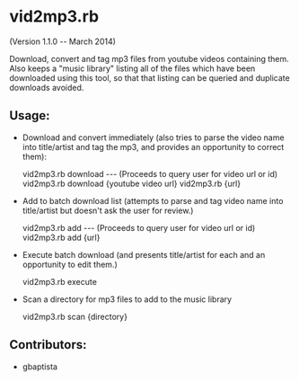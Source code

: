vid2mp3.rb
==========
(Version 1.1.0 -- March 2014)

Download, convert and tag mp3 files from youtube videos containing them.
Also keeps a "music library" listing all of the files which have been downloaded using this tool,
so that that listing can be queried and duplicate downloads avoided.

Usage: 
-------

* Download and convert immediately (also tries to parse the video name into title/artist and tag the mp3, and provides an opportunity to correct them):

  vid2mp3.rb download --- (Proceeds to query user for video url or id)
  vid2mp3.rb download {youtube video url}
  vid2mp3.rb {url}

* Add to batch download list (attempts to parse and tag video name into title/artist but doesn't ask the user for review.)

  vid2mp3.rb add --- (Proceeds to query user for video url or id)
  vid2mp3.rb add {url}

* Execute batch download (and presents title/artist for each and an opportunity to edit them.)

  vid2mp3.rb execute

* Scan a directory for mp3 files to add to the music library

  vid2mp3.rb scan {directory}

Contributors:
--------------

* gbaptista
